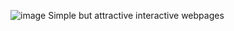 ![image](https://user-images.githubusercontent.com/89770620/177939852-52a57587-c68f-45a8-b410-d0ac09d557ff.png)
Simple but attractive interactive webpages
